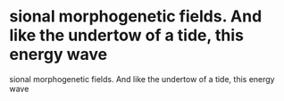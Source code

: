# sional morphogenetic fields. And like the undertow of a tide, this energy wave

sional morphogenetic fields. And like the undertow of a tide, this energy wave